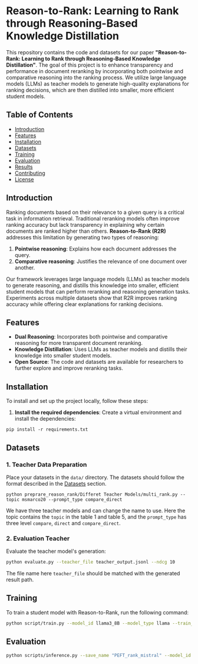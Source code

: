 # Reason-to-Rank: Learning to Rank through Reasoning-Based Knowledge Distillation

This repository contains the code and datasets for our paper **"Reason-to-Rank: Learning to Rank through Reasoning-Based Knowledge Distillation"**. The goal of this project is to enhance transparency and performance in document reranking by incorporating both pointwise and comparative reasoning into the ranking process. We utilize large language models (LLMs) as teacher models to generate high-quality explanations for ranking decisions, which are then distilled into smaller, more efficient student models.

## Table of Contents

- [Introduction](#introduction)
- [Features](#features)
- [Installation](#installation)
- [Datasets](#datasets)
- [Training](#training)
- [Evaluation](#evaluation)
- [Results](#results)
- [Contributing](#contributing)
- [License](#license)

## Introduction

Ranking documents based on their relevance to a given query is a critical task in information retrieval. Traditional reranking models often improve ranking accuracy but lack transparency in explaining why certain documents are ranked higher than others. **Reason-to-Rank (R2R)** addresses this limitation by generating two types of reasoning:
1. **Pointwise reasoning**: Explains how each document addresses the query.
2. **Comparative reasoning**: Justifies the relevance of one document over another.

Our framework leverages large language models (LLMs) as teacher models to generate reasoning, and distills this knowledge into smaller, efficient student models that can perform reranking and reasoning generation tasks. Experiments across multiple datasets show that R2R improves ranking accuracy while offering clear explanations for ranking decisions.

## Features

- **Dual Reasoning**: Incorporates both pointwise and comparative reasoning for more transparent document reranking.
- **Knowledge Distillation**: Uses LLMs as teacher models and distills their knowledge into smaller student models.
- **Open Source**: The code and datasets are available for researchers to further explore and improve reranking tasks.

## Installation

To install and set up the project locally, follow these steps:

1. **Install the required dependencies**:
Create a virtual environment and install the dependencies:
```
pip install -r requirements.txt
```

## Datasets

### 1. Teacher Data Preparation

Place your datasets in the `data/` directory. The datasets should follow the format described in the [Datasets](#datasets) section.

```
python preprare_reason_rank/Differet Teacher Models/multi_rank.py --topic msmarco20 --prompt_type compare_direct
```

We have three teacher models and can change the name to use.
Here the topic contains the `topic` in the table 1 and table 5, and the `prompt_type` has three level `compare`, `direct` and `compare_direct`. 
### 2. Evaluation Teacher 
Evaluate the teacher model's generation:

```bash
python evaluate.py --teacher_file teacher_output.jsonl --ndcg 10
```

The file name here `teacher_file` should be matched with the generated result path. 

##  Training

To train a student model with Reason-to-Rank, run the following command:

```bash
python script/train.py --model_id llama3_8B --model_type llama --train_path train_data/msmarco_1000.jsonl --eval_path train_data/validation/listwise_msmarco20_test_5_pid.jsonl --device cuda:0
```


##  Evaluation


```bash
python scripts/inference.py --save_name "PEFT_rank_mistral" --model_id "mistral_7B_v0.3" --eval_type "touche" --ndcg 5
```


